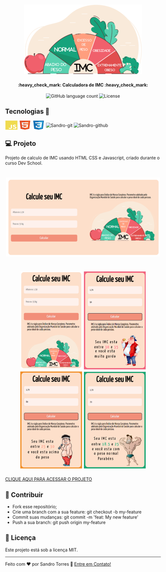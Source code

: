 <h1 align="center">
    <img alt="Calculadora de IMC" title="calculadoraimc" src="https://github.com/sjtorres/calculadora-imc/blob/main/img/tela%20principal.png" width="380px" />
</h1>

<h4 align="center"> 
	:heavy_check_mark: Calculadora de IMC :heavy_check_mark:
</h4>
<p align="center">
  <img alt="GitHub language count" src="https://img.shields.io/badge/made by-Sandro Torres-red">

   <img alt="License" src="https://img.shields.io/badge/license-MIT-red">
</p>

## Tecnologias 👋
<div style="display: inline_block">
  <img align="center" alt="Sandro-Js" height="30" width="40" src="https://raw.githubusercontent.com/devicons/devicon/master/icons/javascript/javascript-plain.svg">
  <img align="center" alt="Sandro-HTML" height="30" width="40" src="https://raw.githubusercontent.com/devicons/devicon/master/icons/html5/html5-original.svg">
  <img align="center" alt="Sandro-CSS" height="30" width="40" src="https://raw.githubusercontent.com/devicons/devicon/master/icons/css3/css3-original.svg">
  <img align="center" alt="Sandro-git" height="30" width="40" src="https://cdn.jsdelivr.net/gh/devicons/devicon/icons/git/git-plain.svg" />
  <img align="center" alt="Sandro-github" height="30" width="40" src="https://cdn.jsdelivr.net/gh/devicons/devicon/icons/github/github-original.svg" />
</div>


## 💻 Projeto

Projeto de calculo de IMC usando HTML CSS e Javascript, criado durante o curso Dev School.

<h1 align="center">
    <img alt="Tela Principal" title="telaprincipal" src="https://github.com/sjtorres/calculadora-imc/blob/main/img/tela-01.png" width="500px" />
</h1>
<h1 align="center">
    <img alt="Tela-02" title="tela-02" src="https://github.com/sjtorres/calculadora-imc/blob/main/img/tela-02.png" width="200px" />
    <img alt="Tela-03" title="tela-03" src="https://github.com/sjtorres/calculadora-imc/blob/main/img/tela-03.png" width="200px" />
    <img alt="Tela-04" title="tela-04" src="https://github.com/sjtorres/calculadora-imc/blob/main/img/tela-04.png" width="200px" />
    <img alt="Tela-05" title="tela-05" src="https://github.com/sjtorres/calculadora-imc/blob/main/img/tela-05.png" width="200px" />
</h1>

[CLIQUE AQUI PARA ACESSAR O PROJETO](https://sjtorres.github.io/calculadora-imc/)

## 🤔 Contribuir

- Fork esse repositório;
- Crie uma branch com a sua feature: git checkout -b my-feature
- Commit suas mudanças: git commit -m 'feat: My new feature'
- Push a sua branch: git push origin my-feature

## :memo: Licença

Este projeto está sob a licença MIT.

---

Feito com ♥ por Sandro Torres :wave: [Entre em Contato!](https://www.sandrotorres.com.br)